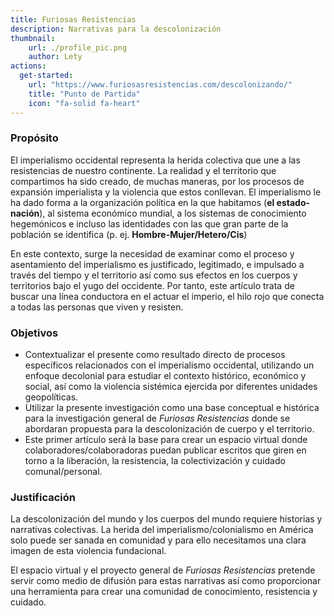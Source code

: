 ```yaml
---
title: Furiosas Resistencias
description: Narrativas para la descolonización
thumbnail:
    url: ./profile_pic.png
    author: Lety
actions:
  get-started:
    url: "https://www.furiosasresistencias.com/descolonizando/"
    title: "Punto de Partida"
    icon: "fa-solid fa-heart"
---
```

### Propósito

El imperialismo occidental representa la herida colectiva que une a las resistencias de nuestro continente. La realidad y el territorio que compartimos ha sido creado, de muchas maneras, por los procesos de expansión imperialista y la violencia que estos conllevan. El imperialismo le ha dado forma a la organización política en la que habitamos (**el estado-nación**), al sistema económico mundial, a los sistemas de conocimiento hegemónicos e incluso las identidades con las que gran parte de la población se identifica (p. ej. **Hombre-Mujer/Hetero/Cis**)

En este contexto, surge la necesidad de examinar como el proceso y asentamiento del imperialismo es justificado, legitimado, e impulsado a través del tiempo y el territorio así como sus efectos en los cuerpos y territorios bajo el yugo del occidente. Por tanto, este artículo trata de buscar una línea conductora en el actuar el imperio, el hilo rojo que conecta a todas las personas que viven y resisten.

### Objetivos

- Contextualizar el presente como resultado directo de procesos específicos relacionados con el imperialismo occidental, utilizando un enfoque decolonial para estudiar el contexto histórico, económico y social, así como la violencia sistémica ejercida por diferentes unidades geopolíticas.
- Utilizar la presente investigación como una base conceptual e histórica para la investigación general de *Furiosas Resistencias* donde se abordaran propuesta para la descolonización de cuerpo y el territorio.
- Este primer artículo será la base para crear un espacio virtual donde colaboradores/colaboradoras puedan publicar escritos que giren en torno a la liberación, la resistencia, la colectivización y cuidado comunal/personal.

### Justificación

La descolonización del mundo y los cuerpos del mundo requiere historias y narrativas colectivas. La herida del imperialismo/colonialismo en América solo puede ser sanada en comunidad y para ello necesitamos una clara imagen de esta violencia fundacional.

El espacio virtual y el proyecto general de *Furiosas Resistencias* pretende servir como medio de difusión para estas narrativas así como proporcionar una herramienta para crear una comunidad de conocimiento, resistencia y cuidado.
